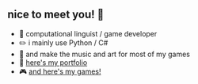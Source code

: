 ## nice to meet you! 🐏

- 📕 computational linguist / game developer
- ✏️ i mainly use Python / C#
- 🎻 and make the music and art for most of my games
- 📒 [here's my portfolio](https://rosehairedsheep.github.io/)
- 🎮 [and here's my games!](https://rosehairedsheep.itch.io/)
